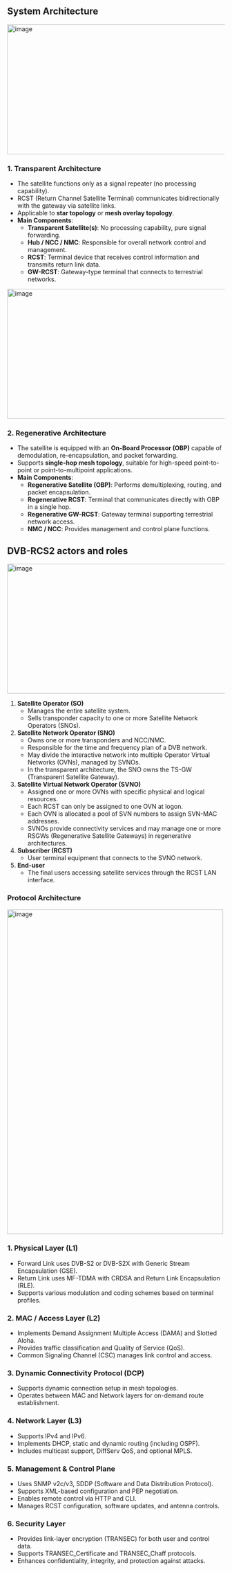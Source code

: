 ## System Architecture

<img width="600" height="300" alt="image" src="https://github.com/user-attachments/assets/e1d7dde9-4c60-40d0-8a75-fcfe42e279e5" />

### 1. Transparent Architecture

- The satellite functions only as a signal repeater (no processing capability).
- RCST (Return Channel Satellite Terminal) communicates bidirectionally with the gateway via satellite links.
- Applicable to **star topology** or **mesh overlay topology**.
- **Main Components**:
  - **Transparent Satellite(s)**: No processing capability, pure signal forwarding.
  - **Hub / NCC / NMC**: Responsible for overall network control and management.
  - **RCST**: Terminal device that receives control information and transmits return link data.
  - **GW-RCST**: Gateway-type terminal that connects to terrestrial networks.
  
<img width="600" height="300" alt="image" src="https://github.com/user-attachments/assets/e63e28d3-4d6d-4498-adaa-ad780d25c570" />

### 2. Regenerative Architecture

- The satellite is equipped with an **On-Board Processor (OBP)** capable of demodulation, re-encapsulation, and packet forwarding.
- Supports **single-hop mesh topology**, suitable for high-speed point-to-point or point-to-multipoint applications.
- **Main Components**:
  - **Regenerative Satellite (OBP)**: Performs demultiplexing, routing, and packet encapsulation.
  - **Regenerative RCST**: Terminal that communicates directly with OBP in a single hop.
  - **Regenerative GW-RCST**: Gateway terminal supporting terrestrial network access.
  - **NMC / NCC**: Provides management and control plane functions.

 ## DVB-RCS2 actors and roles
 <img width="600" height="300" alt="image" src="https://github.com/user-attachments/assets/f2dce364-35ad-4e8b-9dc7-f893776bba6f" />

1. **Satellite Operator (SO)**
   - Manages the entire satellite system.
   - Sells transponder capacity to one or more Satellite Network Operators (SNOs).
2. **Satellite Network Operator (SNO)**
   - Owns one or more transponders and NCC/NMC.
   - Responsible for the time and frequency plan of a DVB network.
   - May divide the interactive network into multiple Operator Virtual Networks (OVNs), managed by SVNOs.
   - In the transparent architecture, the SNO owns the TS-GW (Transparent Satellite Gateway).
3. **Satellite Virtual Network Operator (SVNO)**
   - Assigned one or more OVNs with specific physical and logical resources.
   - Each RCST can only be assigned to one OVN at logon.
   - Each OVN is allocated a pool of SVN numbers to assign SVN-MAC addresses.
   - SVNOs provide connectivity services and may manage one or more RSGWs (Regenerative Satellite Gateways) in regenerative architectures.
4. **Subscriber (RCST)**
   - User terminal equipment that connects to the SVNO network.
5. **End-user**
   - The final users accessing satellite services through the RCST LAN interface.

### Protocol Architecture

<img width="500" height="750" alt="image" src="https://github.com/user-attachments/assets/75ae7bbd-f5b2-40c0-9f84-fca1e4b492e7" />

### 1. Physical Layer (L1)
- Forward Link uses DVB-S2 or DVB-S2X with Generic Stream Encapsulation (GSE).
- Return Link uses MF-TDMA with CRDSA and Return Link Encapsulation (RLE).
- Supports various modulation and coding schemes based on terminal profiles.
### 2. MAC / Access Layer (L2)
- Implements Demand Assignment Multiple Access (DAMA) and Slotted Aloha.
- Provides traffic classification and Quality of Service (QoS).
- Common Signaling Channel (CSC) manages link control and access.
### 3. Dynamic Connectivity Protocol (DCP)
- Supports dynamic connection setup in mesh topologies.
- Operates between MAC and Network layers for on-demand route establishment.
### 4. Network Layer (L3)
- Supports IPv4 and IPv6.
- Implements DHCP, static and dynamic routing (including OSPF).
- Includes multicast support, DiffServ QoS, and optional MPLS.
### 5. Management & Control Plane
- Uses SNMP v2c/v3, SDDP (Software and Data Distribution Protocol).
- Supports XML-based configuration and PEP negotiation.
- Enables remote control via HTTP and CLI.
- Manages RCST configuration, software updates, and antenna controls.
### 6. Security Layer
- Provides link-layer encryption (TRANSEC) for both user and control data.
- Supports TRANSEC_Certificate and TRANSEC_Chaff protocols.
- Enhances confidentiality, integrity, and protection against attacks.
